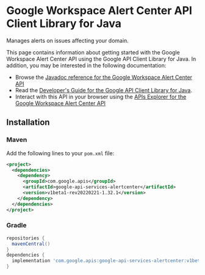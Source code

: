 # Google Workspace Alert Center API Client Library for Java

Manages alerts on issues affecting your domain.

This page contains information about getting started with the Google Workspace Alert Center API
using the Google API Client Library for Java. In addition, you may be interested
in the following documentation:

* Browse the [Javadoc reference for the Google Workspace Alert Center API][javadoc]
* Read the [Developer's Guide for the Google API Client Library for Java][google-api-client].
* Interact with this API in your browser using the [APIs Explorer for the Google Workspace Alert Center API][api-explorer]

## Installation

### Maven

Add the following lines to your `pom.xml` file:

```xml
<project>
  <dependencies>
    <dependency>
      <groupId>com.google.apis</groupId>
      <artifactId>google-api-services-alertcenter</artifactId>
      <version>v1beta1-rev20220221-1.32.1</version>
    </dependency>
  </dependencies>
</project>
```

### Gradle

```gradle
repositories {
  mavenCentral()
}
dependencies {
  implementation 'com.google.apis:google-api-services-alertcenter:v1beta1-rev20220221-1.32.1'
}
```

[javadoc]: https://googleapis.dev/java/google-api-services-alertcenter/latest/index.html
[google-api-client]: https://github.com/googleapis/google-api-java-client/
[api-explorer]: https://developers.google.com/apis-explorer/#p/alertcenter/v1/
